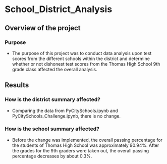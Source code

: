 # School_District_Analysis
## Overview of the project
### Purpose
- The purpose of this project was to conduct data analysis upon test scores from the different schools within the district and determine whether or not dishonest test scores from the Thomas High School 9th grade class affected the overall analysis. 
## Results
### How is the district summary affected?
- Comparing the data from PyCitySchools.ipynb and PyCitySchools_Challenge.ipynb, there is no change.
### How is the school summary affected?
- Before the change was implemented, the overall passing percentage for the students of Thomas High School was approximately 90.94%. After the grades for the 9th graders were taken out, the overall passing percentage decreases by about 0.3%.
 
